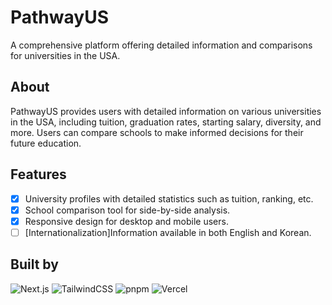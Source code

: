 # PathwayUS
A comprehensive platform offering detailed information and comparisons for universities in the USA.

## About
PathwayUS provides users with detailed information on various universities in the USA, including tuition, graduation rates, starting salary, diversity, and more. Users can compare schools to make informed decisions for their future education.

## Features
- [x]  University profiles with detailed statistics such as tuition, ranking, etc.<br>
- [x]  School comparison tool for side-by-side analysis.<br>
- [x]  Responsive design for desktop and mobile users.<br>
- [ ]  [Internationalization]Information available in both English and Korean.<br>

## Built by

![Next.js](https://img.shields.io/badge/Next.js-000000?style=for-the-badge&logo=next.js&logoColor=white)
![TailwindCSS](https://img.shields.io/badge/Tailwind_CSS-38B2AC?style=for-the-badge&logo=tailwind-css&logoColor=white)
![pnpm](https://img.shields.io/badge/pnpm-F69220?style=for-the-badge&logo=pnpm&logoColor=white)
![Vercel](https://img.shields.io/badge/Vercel-000000?style=for-the-badge&logo=vercel&logoColor=white)

